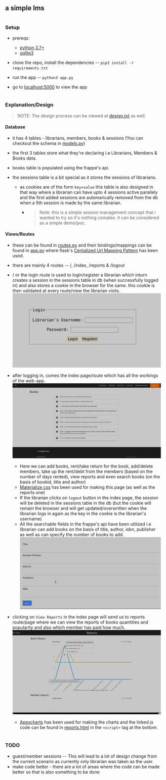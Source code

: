 ## a simple lms

#

### Setup
- prereqs: 
    - [python 3.7+](https://www.python.org/downloads/)
    - [sqlite3](https://www.sqlite.org/index.html)

- clone the repo, install the dependencies -- `pip3 install -r requirements.txt`

- run the app -- `python3 app.py`

- go to [localhost:5000](http://localhost:5000) to view the app

#

### Explanation/Design

> NOTE: The design process can be viewed at [design.txt](design.txt) as well.

#### Database
- it has 4 tables - librarians, members, books & sessions (You can checkout the schema in [models.py](models.py))

- the first 3 tables store what they're declaring i.e Librarians, Members & Books data.

- books table is populated using the frappe's api.

- the sessions table is a bit special as it stores the sessions of librarians.
    - as cookies are of the form `key=value` this table is also designed in that way where a librarian can have upto 4 sessions active parallely and the first added sessions are automarically removed from the db when a 5th session is made by the same librarian.
        - > Note: this is a simple session management concept that i wanted to try so it's nothing complex. it can be considered as a simple demo/poc.

#### Views/Routes
- these can be found in [routes.py](routes.py) and their bindings/mappings can be found in [app.py](app.py) where flask's [Centalized Url Mapping Pattern](https://flask.palletsprojects.com/en/2.0.x/patterns/lazyloading/#converting-to-centralized-url-map) has been used.

- there are mainly 4 routes -- /, /index, /reports & /logout

- / or the login route is used to login/register a librarian which inturn creates a session in the sessions table in db (when successfully logged in) and also stores a cookie in the browser for the same. this cookie is then validated at every route/view the librarian visits.
![login-page](scshots/login.png)

- after logging in, comes the index page/route which has all the workings of the web-app.
![index-page](scshots/index.png)
    - Here we can add books, rent/take return for the book, add/delete members, take up the rent/debt from the members (based on the number of days rented), view reports and even search books (on the basis of bookid, title and author)
    - [Materialize css](https://materializecss.com/) has been used for making this page (as well as the reports one)
    - If the librarian clicks on `logout` button in the index page, the session will be deleted in the sessions table in the db (but the cookie will remain the browser and will get updated/overwritten when the librarian logs in again as the key in the cookie is the librarian's username)
    - All the searchable fields in the frappe's api have been utilized i.e librarian can add books on the basis of title, author, isbn, publisher as well as can specify the number of books to add.
    ![add-books-form](scshots/bookform.png)

- clicking on `View Reports` in the index page will send us to reports route/page where we can view the reports of books quantities and popularity and also which member has paid how much.
![reports-page](scshots/reports.png)
    - [Apexcharts](https://apexcharts.com/) has been used for making the charts and the linked js code can be found in [reports.html](templates/reports.html) in the `<script>` tag at the bottom.

#

### TODO
- guest/member sessions -- This will lead to a lot of design change from the current scenario as currently only librarian was taken as the user. 
- make code better - there are a lot of areas where the code can be made better so that is also something to be done
